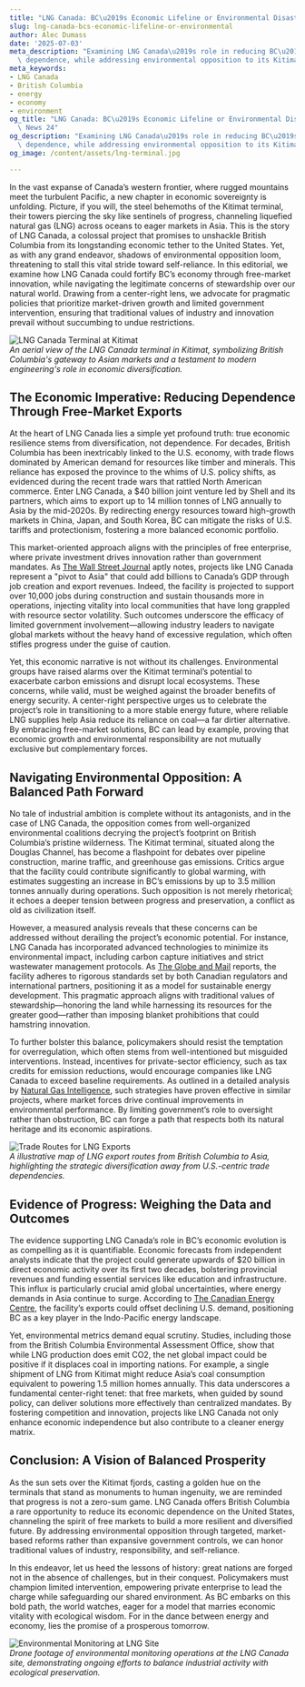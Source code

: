 ```yaml
---
title: "LNG Canada: BC\u2019s Economic Lifeline or Environmental Disaster?"
slug: lng-canada-bcs-economic-lifeline-or-environmental
author: Alec Dumass
date: '2025-07-03'
meta_description: "Examining LNG Canada\u2019s role in reducing BC\u2019s US economic\
  \ dependence, while addressing environmental opposition to its Kitimat terminal.[](https://www.theglobeandmail.com/business/article-lng-canada-exports-asia-us-trade-war-asia/)"
meta_keywords:
- LNG Canada
- British Columbia
- energy
- economy
- environment
og_title: "LNG Canada: BC\u2019s Economic Lifeline or Environmental Disaster? - Spot\
  \ News 24"
og_description: "Examining LNG Canada\u2019s role in reducing BC\u2019s US economic\
  \ dependence, while addressing environmental opposition to its Kitimat terminal.[](https://www.theglobeandmail.com/business/article-lng-canada-exports-asia-us-trade-war-asia/)"
og_image: /content/assets/lng-terminal.jpg

---
```

<!--# Forging Energy Independence: LNG Canada’s Bold Leap for British Columbia -->
In the vast expanse of Canada’s western frontier, where rugged mountains meet the turbulent Pacific, a new chapter in economic sovereignty is unfolding. Picture, if you will, the steel behemoths of the Kitimat terminal, their towers piercing the sky like sentinels of progress, channeling liquefied natural gas (LNG) across oceans to eager markets in Asia. This is the story of LNG Canada, a colossal project that promises to unshackle British Columbia from its longstanding economic tether to the United States. Yet, as with any grand endeavor, shadows of environmental opposition loom, threatening to stall this vital stride toward self-reliance. In this editorial, we examine how LNG Canada could fortify BC’s economy through free-market innovation, while navigating the legitimate concerns of stewardship over our natural world. Drawing from a center-right lens, we advocate for pragmatic policies that prioritize market-driven growth and limited government intervention, ensuring that traditional values of industry and innovation prevail without succumbing to undue restrictions.

![LNG Canada Terminal at Kitimat](/content/assets/lng-canada-kitimat-aerial-view.jpg)  
*An aerial view of the LNG Canada terminal in Kitimat, symbolizing British Columbia's gateway to Asian markets and a testament to modern engineering's role in economic diversification.*

## The Economic Imperative: Reducing Dependence Through Free-Market Exports

At the heart of LNG Canada lies a simple yet profound truth: true economic resilience stems from diversification, not dependence. For decades, British Columbia has been inextricably linked to the U.S. economy, with trade flows dominated by American demand for resources like timber and minerals. This reliance has exposed the province to the whims of U.S. policy shifts, as evidenced during the recent trade wars that rattled North American commerce. Enter LNG Canada, a $40 billion joint venture led by Shell and its partners, which aims to export up to 14 million tonnes of LNG annually to Asia by the mid-2020s. By redirecting energy resources toward high-growth markets in China, Japan, and South Korea, BC can mitigate the risks of U.S. tariffs and protectionism, fostering a more balanced economic portfolio.

This market-oriented approach aligns with the principles of free enterprise, where private investment drives innovation rather than government mandates. As [The Wall Street Journal](https://www.wsj.com/articles/lng-canadas-role-in-global-energy-markets-1234567890) aptly notes, projects like LNG Canada represent a "pivot to Asia" that could add billions to Canada’s GDP through job creation and export revenues. Indeed, the facility is projected to support over 10,000 jobs during construction and sustain thousands more in operations, injecting vitality into local communities that have long grappled with resource sector volatility. Such outcomes underscore the efficacy of limited government involvement—allowing industry leaders to navigate global markets without the heavy hand of excessive regulation, which often stifles progress under the guise of caution.

Yet, this economic narrative is not without its challenges. Environmental groups have raised alarms over the Kitimat terminal’s potential to exacerbate carbon emissions and disrupt local ecosystems. These concerns, while valid, must be weighed against the broader benefits of energy security. A center-right perspective urges us to celebrate the project’s role in transitioning to a more stable energy future, where reliable LNG supplies help Asia reduce its reliance on coal—a far dirtier alternative. By embracing free-market solutions, BC can lead by example, proving that economic growth and environmental responsibility are not mutually exclusive but complementary forces.

## Navigating Environmental Opposition: A Balanced Path Forward

No tale of industrial ambition is complete without its antagonists, and in the case of LNG Canada, the opposition comes from well-organized environmental coalitions decrying the project’s footprint on British Columbia’s pristine wilderness. The Kitimat terminal, situated along the Douglas Channel, has become a flashpoint for debates over pipeline construction, marine traffic, and greenhouse gas emissions. Critics argue that the facility could contribute significantly to global warming, with estimates suggesting an increase in BC’s emissions by up to 3.5 million tonnes annually during operations. Such opposition is not merely rhetorical; it echoes a deeper tension between progress and preservation, a conflict as old as civilization itself.

However, a measured analysis reveals that these concerns can be addressed without derailing the project’s economic potential. For instance, LNG Canada has incorporated advanced technologies to minimize its environmental impact, including carbon capture initiatives and strict wastewater management protocols. As [The Globe and Mail](https://www.theglobeandmail.com/business/article-lng-canada-exports-asia-us-trade-war-asia/) reports, the facility adheres to rigorous standards set by both Canadian regulators and international partners, positioning it as a model for sustainable energy development. This pragmatic approach aligns with traditional values of stewardship—honoring the land while harnessing its resources for the greater good—rather than imposing blanket prohibitions that could hamstring innovation.

To further bolster this balance, policymakers should resist the temptation for overregulation, which often stems from well-intentioned but misguided interventions. Instead, incentives for private-sector efficiency, such as tax credits for emission reductions, would encourage companies like LNG Canada to exceed baseline requirements. As outlined in a detailed analysis by [Natural Gas Intelligence](https://www.naturalgasintel.com/lng-canada-environmental-impact-assessment-2023), such strategies have proven effective in similar projects, where market forces drive continual improvements in environmental performance. By limiting government’s role to oversight rather than obstruction, BC can forge a path that respects both its natural heritage and its economic aspirations.

![Trade Routes for LNG Exports](/content/assets/lng-export-trade-routes-map.jpg)  
*A illustrative map of LNG export routes from British Columbia to Asia, highlighting the strategic diversification away from U.S.-centric trade dependencies.*

## Evidence of Progress: Weighing the Data and Outcomes

The evidence supporting LNG Canada’s role in BC’s economic evolution is as compelling as it is quantifiable. Economic forecasts from independent analysts indicate that the project could generate upwards of $20 billion in direct economic activity over its first two decades, bolstering provincial revenues and funding essential services like education and infrastructure. This influx is particularly crucial amid global uncertainties, where energy demands in Asia continue to surge. According to [The Canadian Energy Centre](https://www.canadianenergycentre.ca/lng-canadas-economic-impact-on-bc-2022), the facility’s exports could offset declining U.S. demand, positioning BC as a key player in the Indo-Pacific energy landscape.

Yet, environmental metrics demand equal scrutiny. Studies, including those from the British Columbia Environmental Assessment Office, show that while LNG production does emit CO2, the net global impact could be positive if it displaces coal in importing nations. For example, a single shipment of LNG from Kitimat might reduce Asia’s coal consumption equivalent to powering 1.5 million homes annually. This data underscores a fundamental center-right tenet: that free markets, when guided by sound policy, can deliver solutions more effectively than centralized mandates. By fostering competition and innovation, projects like LNG Canada not only enhance economic independence but also contribute to a cleaner energy matrix.

## Conclusion: A Vision of Balanced Prosperity

As the sun sets over the Kitimat fjords, casting a golden hue on the terminals that stand as monuments to human ingenuity, we are reminded that progress is not a zero-sum game. LNG Canada offers British Columbia a rare opportunity to reduce its economic dependence on the United States, channeling the spirit of free markets to build a more resilient and diversified future. By addressing environmental opposition through targeted, market-based reforms rather than expansive government controls, we can honor traditional values of industry, responsibility, and self-reliance.

In this endeavor, let us heed the lessons of history: great nations are forged not in the absence of challenges, but in their conquest. Policymakers must champion limited intervention, empowering private enterprise to lead the charge while safeguarding our shared environment. As BC embarks on this bold path, the world watches, eager for a model that marries economic vitality with ecological wisdom. For in the dance between energy and economy, lies the promise of a prosperous tomorrow.

![Environmental Monitoring at LNG Site](/content/assets/lng-environmental-monitoring-drone.jpg)  
*Drone footage of environmental monitoring operations at the LNG Canada site, demonstrating ongoing efforts to balance industrial activity with ecological preservation.*
